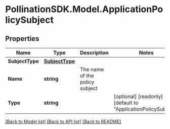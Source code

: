 
# PollinationSDK.Model.ApplicationPolicySubject

## Properties

Name | Type | Description | Notes
------------ | ------------- | ------------- | -------------
**SubjectType** | [**SubjectType**](SubjectType.md) |  | 
**Name** | **string** | The name of the policy subject | 
**Type** | **string** |  | [optional] [readonly] [default to "ApplicationPolicySubject"]

[[Back to Model list]](../README.md#documentation-for-models)
[[Back to API list]](../README.md#documentation-for-api-endpoints)
[[Back to README]](../README.md)

